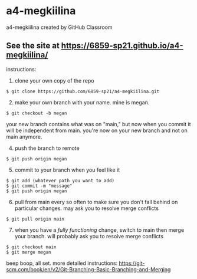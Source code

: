 # a4-megkiilina
a4-megkiilina created by GitHub Classroom
## See the site at https://6859-sp21.github.io/a4-megkiilina/

instructions:
1. clone your own copy of the repo
```
$ git clone https://github.com/6859-sp21/a4-megkiilina.git
```

2. make your own branch with your name. mine is megan.
```
$ git checkout -b megan
```
your new branch contains what was on "main," but now when you commit it will be independent from main. you're now on your new branch and not on main anymore.

4. push the branch to remote
```
$ git push origin megan
```

5. commit to your branch when you feel like it
```
$ git add (whatever path you want to add)
$ git commit -m "message"
$ git push origin megan
```

6. pull from main every so often to make sure you don't fall behind on particular changes. may ask you to resolve merge conflicts
```
$ git pull origin main
```

7. when you have a _fully functioning_ change, switch to main then merge your branch. will probably ask you to resolve merge conflicts
```
$ git checkout main
$ git merge megan
```

beep boop, all set.
more detailed instructions: https://git-scm.com/book/en/v2/Git-Branching-Basic-Branching-and-Merging
